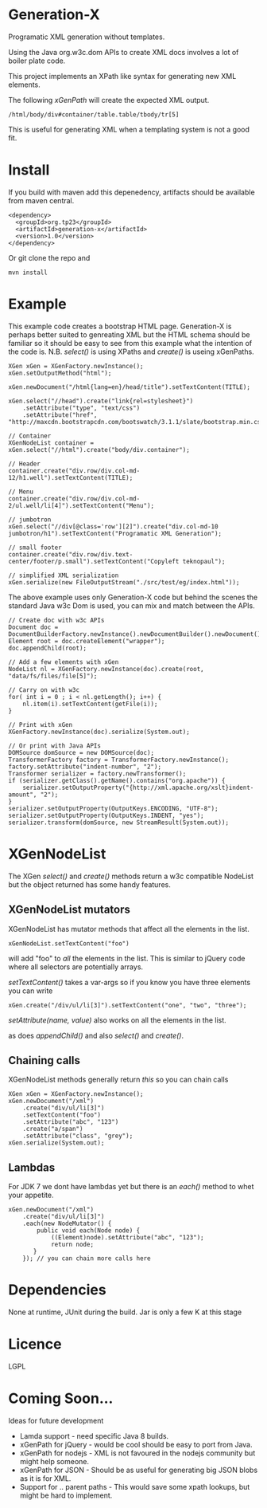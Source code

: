 # Generation-X

Programatic XML generation without templates.

Using the Java org.w3c.dom APIs to create XML docs involves a lot of boiler plate code.

This project implements an XPath like syntax for generating new XML elements.

The following _xGenPath_ will create the expected XML output.

    /html/body/div#container/table.table/tbody/tr[5]
    
This is useful for generating XML when a templating system is not a good fit.

# Install

If you build with maven add this depenedency, artifacts should be available from maven central.

    <dependency>
      <groupId>org.tp23</groupId>
      <artifactId>generation-x</artifactId>
      <version>1.0</version>
    </dependency>

Or git clone the repo and 
		
    mvn install

# Example

This example code creates a bootstrap HTML page. Generation-X is perhaps better suited to genreating
XML but the HTML schema should be familiar so it should be easy to see from this example what
the intention of the code is.
N.B. _select()_ is using XPaths and _create()_ is useing xGenPaths.

    XGen xGen = XGenFactory.newInstance();
    xGen.setOutputMethod("html");
		
    xGen.newDocument("/html{lang=en}/head/title").setTextContent(TITLE);
		
    xGen.select("//head").create("link{rel=stylesheet}")
        .setAttribute("type", "text/css")
        .setAttribute("href", "http://maxcdn.bootstrapcdn.com/bootswatch/3.1.1/slate/bootstrap.min.css");
		
    // Container
    XGenNodeList container = xGen.select("//html").create("body/div.container");

    // Header
    container.create("div.row/div.col-md-12/h1.well").setTextContent(TITLE);
		
    // Menu
    container.create("div.row/div.col-md-2/ul.well/li[4]").setTextContent("Menu");

    // jumbotron
    xGen.select("//div[@class='row'][2]").create("div.col-md-10 jumbotron/h1").setTextContent("Programatic XML Generation");
		
    // small footer
    container.create("div.row/div.text-center/footer/p.small").setTextContent("Copyleft teknopaul");
		
    // simplified XML serialization
    xGen.serialize(new FileOutputStream("./src/test/eg/index.html"));

The above example uses only Generation-X code but behind the scenes the standard Java w3c Dom is used, you can 
mix and match between the APIs.

    // Create doc with w3c APIs
    Document doc = DocumentBuilderFactory.newInstance().newDocumentBuilder().newDocument();
    Element root = doc.createElement("wrapper");
    doc.appendChild(root);

    // Add a few elements with xGen
    NodeList nl = XGenFactory.newInstance(doc).create(root, "data/fs/files/file[5]");

    // Carry on with w3c
    for( int i = 0 ; i < nl.getLength(); i++) {
        nl.item(i).setTextContent(getFile(i));
    }

    // Print with xGen
    XGenFactory.newInstance(doc).serialize(System.out);

    // Or print with Java APIs
    DOMSource domSource = new DOMSource(doc);
    TransformerFactory factory = TransformerFactory.newInstance();
    factory.setAttribute("indent-number", "2");
    Transformer serializer = factory.newTransformer();
    if (serializer.getClass().getName().contains("org.apache")) {
        serializer.setOutputProperty("{http://xml.apache.org/xslt}indent-amount", "2");
    }
    serializer.setOutputProperty(OutputKeys.ENCODING, "UTF-8");
    serializer.setOutputProperty(OutputKeys.INDENT, "yes");
    serializer.transform(domSource, new StreamResult(System.out));

# XGenNodeList

The XGen _select()_ and _create()_ methods return a w3c compatible NodeList but the object returned has some handy features.

## XGenNodeList mutators

XGenNodeList has mutator methods that affect all the elements in the list.

    xGenNodeList.setTextContent("foo")

will add "foo" to _all_ the elements in the list.  This is similar to jQuery code where all selectors are potentially arrays.

_setTextContent()_ takes a var-args so if you know you have three elements you can write

    xGen.create("/div/ul/li[3]").setTextContent("one", "two", "three");

_setAttribute(name, value)_ also works on all the elements in the list.

as does _appendChild()_ and also _select()_ and _create()_.

## Chaining calls

XGenNodeList methods generally return _this_ so you can chain calls

    XGen xGen = XGenFactory.newInstance();
    xGen.newDocument("/xml")
        .create("div/ul/li[3]")
        .setTextContent("foo")
        .setAttribute("abc", "123")
        .create("a/span")
        .setAttribute("class", "grey");
    xGen.serialize(System.out);

## Lambdas

For JDK 7 we dont have lambdas yet but there is an _each()_ method to whet your appetite.

    xGen.newDocument("/xml")
        .create("div/ul/li[3]")
        .each(new NodeMutator() {
            public void each(Node node) {
                ((Element)node).setAttribute("abc", "123");
                return node;
           }
        }); // you can chain more calls here

# Dependencies

None at runtime, JUnit during the build.
Jar is only a few K at this stage

# Licence

LGPL

# Coming Soon...

Ideas for future development

* Lamda support - need specific Java 8 builds.
* xGenPath for jQuery - would be cool should be easy to port from Java.
* xGenPath for nodejs - XML is not favoured in the nodejs community but might help someone.
* xGenPath for JSON - Should be as useful for generating big JSON blobs as it is for XML.
* Support for .. parent paths - This would save some xpath lookups, but might be hard to implement.


